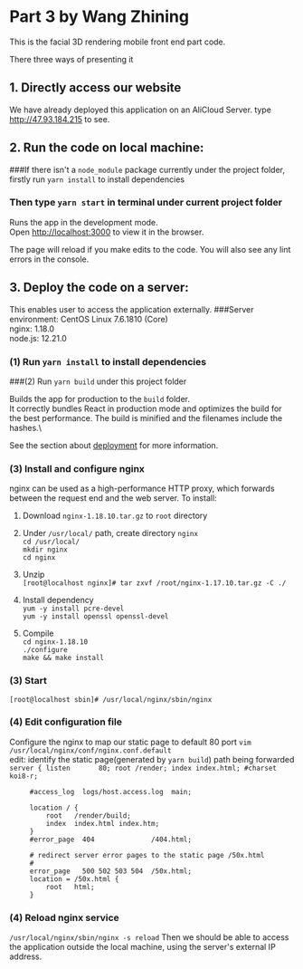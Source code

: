 # Part 3 by Wang Zhining

This is the facial 3D rendering mobile front end part code. 

There three ways of presenting it
## 1. Directly access our website
We have already deployed this application on an AliCloud Server. 
type http://47.93.184.215 to see. 

## 2. Run the code on local machine: 

###If there isn't a `node_module` package currently under the project folder, firstly run `yarn install` to install dependencies
### Then type `yarn start` in terminal under current project folder 

Runs the app in the development mode.\
Open [http://localhost:3000](http://localhost:3000) to view it in the browser.

The page will reload if you make edits to the code.
You will also see any lint errors in the console.


## 3. Deploy the code on a server: 
This enables user to access the application externally.
###Server environment: 
CentOS Linux 7.6.1810 (Core) \
nginx: 1.18.0\
node.js: 12.21.0
### (1) Run `yarn install` to install dependencies
###(2) Run `yarn build` under this project folder

Builds the app for production to the `build` folder.\
It correctly bundles React in production mode and optimizes the build for the best performance.
The build is minified and the filenames include the hashes.\

See the section about [deployment](https://facebook.github.io/create-react-app/docs/deployment) for more information.


### (3) Install and configure nginx
nginx can be used as a high-performance HTTP proxy, which forwards between the request end and the web server. 
To install:
1) Download `nginx-1.18.10.tar.gz` to  `root` directory

2) Under `/usr/local/` path, create directory `nginx`\
`cd /usr/local/` \
`mkdir nginx`\
`cd nginx`

3) Unzip\
`[root@localhost nginx]# tar zxvf /root/nginx-1.17.10.tar.gz -C ./`

4) Install dependency\
`yum -y install pcre-devel`\
`yum -y install openssl openssl-devel`

5) Compile \
`cd nginx-1.18.10`\
`./configure`\
`make && make install`

### (3) Start
`[root@localhost sbin]# /usr/local/nginx/sbin/nginx`

### (4) Edit configuration file
Configure the nginx to map our static page to default 80 port
`vim /usr/local/nginx/conf/nginx.conf.default`\
edit:  identify the static page(generated by `yarn build`) path being forwarded
`server {
         listen       80;
          root /render;
         index index.html;
         #charset koi8-r;`
 
         #access_log  logs/host.access.log  main;
 
         location / {
             root   /render/build;
             index  index.html index.htm;
         }
         #error_page  404              /404.html;
 
         # redirect server error pages to the static page /50x.html
         #
         error_page   500 502 503 504  /50x.html;
         location = /50x.html {
             root   html;
         }
 
 ### (4) Reload nginx service
 `/usr/local/nginx/sbin/nginx -s reload`
Then we should be able to access the application outside the local machine, using the server's external IP address.

